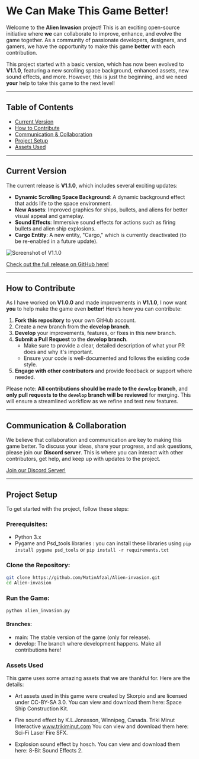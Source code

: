 # We Can Make This Game Better!

Welcome to the **Alien Invasion** project! This is an exciting open-source initiative where **we** can collaborate to improve, enhance, and evolve the game together.
As a community of passionate developers, designers, and gamers, we have the opportunity to make this game **better** with each contribution.

This project started with a basic version, which has now been evolved to **V1.1.0**, featuring a new scrolling space background, enhanced assets, new sound effects, and more. However, this is just the beginning, and we need **your** help to take this game to the next level!

---

## Table of Contents

- [Current Version](#current-version)
- [How to Contribute](#how-to-contribute)
- [Communication & Collaboration](#communication--collaboration)
- [Project Setup](#project-setup)
- [Assets Used](#assets-used)

---

## Current Version

The current release is **V1.1.0**, which includes several exciting updates:

- **Dynamic Scrolling Space Background**: A dynamic background effect that adds life to the space environment.
- **New Assets**: Improved graphics for ships, bullets, and aliens for better visual appeal and gameplay.
- **Sound Effects**: Immersive sound effects for actions such as firing bullets and alien ship explosions.
- **Cargo Entity**: A new entity, "Cargo," which is currently deactivated (to be re-enabled in a future update).

![Screenshot of V1.1.0](https://github.com/MatinAfzal/Alien-invasion/blob/main/changelog/V1.1.0/V1.1.0.png)

[Check out the full release on GitHub here!](https://github.com/MatinAfzal/Alien-invasion/releases/tag/V1.1.0)

---

## How to Contribute

As I have worked on **V1.0.0** and made improvements in **V1.1.0**, I now want **you** to help make the game even **better**! Here’s how you can contribute:

1. **Fork this repository** to your own GitHub account.
2. Create a new branch from the **develop branch**.
3. **Develop** your improvements, features, or fixes in this new branch.
4. **Submit a Pull Request** to the **develop branch**.  
   - Make sure to provide a clear, detailed description of what your PR does and why it's important.
   - Ensure your code is well-documented and follows the existing code style.
5. **Engage with other contributors** and provide feedback or support where needed.

Please note: **All contributions should be made to the `develop` branch**, and **only pull requests to the `develop` branch will be reviewed** for merging. This will ensure a streamlined workflow as we refine and test new features.

---

## Communication & Collaboration

We believe that collaboration and communication are key to making this game better. To discuss your ideas, share your progress, and ask questions, please join our **Discord server**. This is where you can interact with other contributors, get help, and keep up with updates to the project.

[Join our Discord Server!](https://discord.gg/jBhmM2j2GN)

---

## Project Setup

To get started with the project, follow these steps:

### Prerequisites:
- Python 3.x
- Pygame and Psd_tools libraries :
   you can install these libraries using `pip install pygame psd_tools` or `pip install -r requirements.txt`

### Clone the Repository:
```bash
git clone https://github.com/MatinAfzal/Alien-invasion.git
cd Alien-invasion
```
### Run the Game:
```bash
python alien_invasion.py
```

#### Branches:
- main: The stable version of the game (only for release).
- develop: The branch where development happens. Make all contributions here!

### Assets Used
This game uses some amazing assets that we are thankful for. Here are the details:

- Art assets used in this game were created by Skorpio and are licensed under CC-BY-SA 3.0.
You can view and download them here: Space Ship Construction Kit.

- Fire sound effect by K.L.Jonasson, Winnipeg, Canada. Triki Minut Interactive www.trikiminut.com
You can view and download them here: Sci-Fi Laser Fire SFX.

- Explosion sound effect by hosch.
You can view and download them here: 8-Bit Sound Effects 2.

